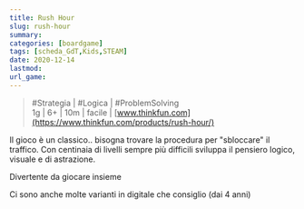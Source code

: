 ```yaml
---
title: Rush Hour
slug: rush-hour
summary: 
categories: [boardgame]
tags: [scheda_GdT,Kids,STEAM]
date: 2020-12-14
lastmod: 
url_game: 
---
```

> #Strategia | #Logica | #ProblemSolving  
> 1g | 6+ | 10m | facile | [www.thinkfun.com](https://www.thinkfun.com/products/rush-hour/)  

Il gioco è un classico.. bisogna trovare la procedura per "sbloccare" il traffico.
Con centinaia di livelli sempre più difficili sviluppa il pensiero logico, visuale e di astrazione.

Divertente da giocare insieme

Ci sono anche molte varianti in digitale che consiglio (dai 4 anni)




